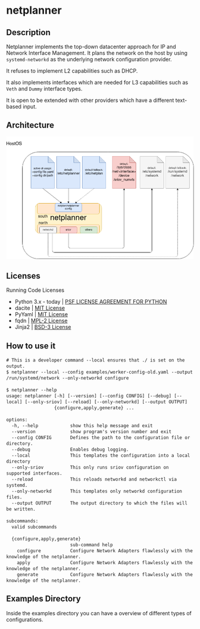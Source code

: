 # netplanner

## Description

Netplanner implements the top-down datacenter approach for IP and Network Interface Management.
It plans the network on the host by using `systemd-networkd` as the underlying network configuration provider.

It refuses to implement L2 capabilities such as DHCP.

It also implements interfaces which are needed for L3 capabilities such as `Veth` and `Dummy` interface types.

It is open to be extended with other providers which have a different text-based input.

## Architecture

![Netplanner Overview and Architecture](docs/netplanner-overview.png)

## Licenses

Running Code Licenses

* Python 3.x - today | [PSF LICENSE AGREEMENT FOR PYTHON](https://docs.python.org/3/license.html)
* dacite | [MIT License](https://github.com/konradhalas/dacite/blob/master/LICENSE)
* PyYaml | [MIT License](https://github.com/yaml/pyyaml/blob/master/LICENSE)
* fqdn   | [MPL-2 License](https://github.com/ypcrts/fqdn/blob/develop/LICENSE)
* Jinja2 | [BSD-3 License](https://github.com/pallets/jinja/blob/main/LICENSE.rst)

## How to use it

```console
# This is a developer command --local ensures that ./ is set on the output.
$ netplanner --local --config examples/worker-config-old.yaml --output /run/systemd/network --only-networkd configure

$ netplanner --help
usage: netplanner [-h] [--version] [--config CONFIG] [--debug] [--local] [--only-sriov] [--reload] [--only-networkd] [--output OUTPUT]
                  {configure,apply,generate} ...

options:
  -h, --help            show this help message and exit
  --version             show program's version number and exit
  --config CONFIG       Defines the path to the configuration file or directory.
  --debug               Enables debug logging.
  --local               This templates the configuration into a local directory
  --only-sriov          This only runs sriov configuration on supported interfaces.
  --reload              This reloads networkd and networkctl via systemd.
  --only-networkd       This templates only networkd configuration files.
  --output OUTPUT       The output directory to which the files will be written.

subcommands:
  valid subcommands

  {configure,apply,generate}
                        sub-command help
    configure           Configure Network Adapters flawlessly with the knowledge of the netplanner.
    apply               Configure Network Adapters flawlessly with the knowledge of the netplanner.
    generate            Configure Network Adapters flawlessly with the knowledge of the netplanner.
```

## Examples Directory

Inside the examples directory you can have a overview of different types of configurations.
